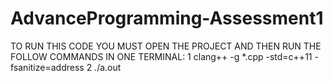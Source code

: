 # AdvanceProgramming-Assessment1
TO RUN THIS CODE YOU MUST OPEN THE PROJECT AND THEN RUN THE FOLLOW COMMANDS IN ONE TERMINAL:
1
clang++ -g *.cpp -std=c++11 -fsanitize=address
2
./a.out

